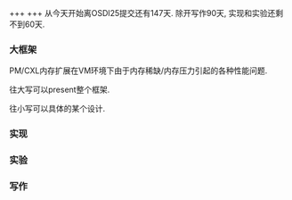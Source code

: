 +++
+++
从今天开始离OSDI25提交还有147天. 除开写作90天, 实现和实验还剩不到60天.

### 大框架

PM/CXL内存扩展在VM环境下由于内存稀缺/内存压力引起的各种性能问题.

往大写可以present整个框架.

往小写可以具体的某个设计.

### 实现

### 实验

### 写作
